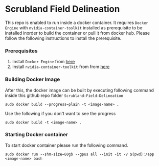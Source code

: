 # Scrubland Field Delineation
This repo is enabled to run inside a docker container. It requires `Docker Engine` with `nvidia-container-toolkit` installed as prerequisite to be installed inorder to build the container or pull it from docker hub. Please follow the following instructions to install the prerequisite.

### Prerequisites
1. Install `Docker Engine` from [here](https://docs.docker.com/engine/install/)
2. Install `nvidia-container-toolkit` from from [here](https://docs.nvidia.com/datacenter/cloud-native/container-toolkit/latest/install-guide.html)

### Building Docker Image
After this, the docker image can be built by executing following command inside this github repo folder `Scrubland-Field-Delineation`

`sudo docker build --progress=plain -t <image-name> .`

Use the following if you don't want to see the progress

`sudo docker build -t <image-name> .`

### Starting Docker container
To start docker container please run the following command.

`sudo docker run --shm-size=60gb --gpus all --init -it -v $(pwd):/app <image-name> bash`
